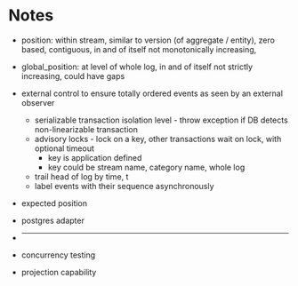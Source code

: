 Notes
=====

* position: within stream, similar to version (of aggregate / entity),
  zero based, contiguous, in and of itself not monotonically increasing,
* global_position: at level of whole log, in and of itself not strictly increasing, could have gaps

* external control to ensure totally ordered events as seen by an external
  observer
    - serializable transaction isolation level - throw exception if DB detects
      non-linearizable transaction
    - advisory locks - lock on a key, other transactions wait on lock, with
      optional timeout
       - key is application defined
       - key could be stream name, category name, whole log
    - trail head of log by time, t
    - label events with their sequence asynchronously

* expected position
* postgres adapter
* ---
* concurrency testing
* projection capability